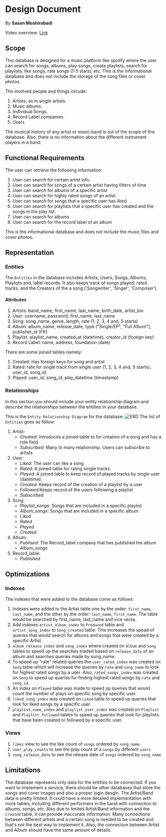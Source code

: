 # Design Document

By **Sasan Moshirabadi**

Video overview:
[Link](https://www.youtube.com/watch?v=Cf7PgglM_Io)


## Scope

This database is designed for a music platform like spotify where the user can search
for songs, albums, play songs, create playlists, search for playlists, like songs,
rate songs (1-5 stars), etc.
This is the informational database and does not include the storage of the song files
or cover photos.

The involved people and things inlcude:

1. Artists, as in single artists.
2. Music albums.
3. Individual Songs.
4. Record Label companies.
5. Users

The musical history of any artist or music band is out of the scope of this database.
Also, there is no information about the different instrument players in a band.

## Functional Requirements

The user can retrieve the following information:

1. User can search for certain artist info.
2. User can search for songs of a certain artist having filters of time
3. User can search for albums of a specific artist
4. User can search for highly rated songs of an artist
5. User can search for songs that a specific user has liked
6. User can search for playlists that a specific user has created and the songs in
the play list.
7. User can search for albums
8. User can search for the record label of an album

This is the informational database and does not include the music files and
cover photos.

## Representation

### Entities

The `Entities` in the database includes Artists, Users, Songs, Albums, Playlists and, label records.
It also keeps track of songs played, rated tracks, and the Creators of the a song
('Songwriter', 'Singer', 'Composer').

#### Attributes

1. Artists: band_name, first_name, last_name, birth_date, artist_bio
2. User: username, password, first_name, last_name
3. Song: song_name, genre, length, rate (1, 2, 3, 4 and, 5 starts)
4. Album: album_name, release_date, type ("Single/EP", "Full Album"), publisher_id (FK)
5. Playlist: playlist_name, created_at (datetime), creator_id (foreign key)
6. Record Label: name, address, foundation (date)

There are some joined tables namely:

1. Created: Has foreign keys for song and artist
2. Rated: rate for single track from single user (1, 2, 3, 4 and, 5 starts), user_id, song_id
3. Played: user_id, song_id, play_datetime (timestamp)

### Relationships

In this section you should include your entity relationship diagram and describe the relationships between the entities in your database.

This is the `Entity Relationship Diagram` for the database:
![ERD](./ERD.svg)
The list of `Entities` goes as follow:

 1. Artist:
    - *Created*: Introduces a joined table to for creation of a song and has a role field
    - *Subscribed*: Many to many relationship. Users can subscribe to artists
 2. User:
    - *Liked*: The user can like a song
    - *Rated*: A joined table for rating single tracks
    - *Played*: A joined table to keep record of played tracks by single user (datetime)
    - *Created*: Keeps record of the creation of a playlist by a user
    - *Followed*:Keeps record of the users folloiwing a playlist
    - *Subscirbed*
3. Song:
    - *Playlist_songs*: Songs that are included in a specific playlist
    - *Album_songs*: Songs that are included in a specific album
    - *Liked*
    - *Rated*
    - *Played*
    - *Created*
4. Album:
    - *Publised*: The Record_label company that has published the album
    - *Album_songs*
5. Record_lable:
    - *Published*

## Optimizations

### Indexes

The indexes that were added to the database come as follows:

1. Indexes were added to the Artist table one by the order: `first_name`, `last_name`,
and the other by the order: `last_name`, `first_name`. The table would be searched by
first_name, last_name and vice versa.
2. Add indexes `artist_album_index` to `Produced` table and `artist_song_index` to
`Song_created` table. This increases the spead of queries that would search for albums
and songs that were created by a specific Artist.
3. `album_release_index` and `song_index` where created on `Album` and `Song` tables
to speed up the searches maded based on `release_date` of an album and searches queries
made by song_name.
4. To speed up "rate" related queries the `user_rated_index` was created on `Song` table which
will increase the queries by `rate` and `song_name` to look for highest rated songs by a user.
Also, `rated_songs_index` was created on `Song` to speed up queries for finding highest rated
songs by `rate` and `song_id`.
5. An index on `Played` table was made to speed up queries that would count the number of plays
on specific song by specific user.
6. `liked_song_index` was created on `Liked` table to speed up queries that look for liked songs
by a specific user.
7. `playlist_name_index` and `playlist_user_index` was created on `Playlist` and `Playlist_followed`
tables to speed up queries that look for playlists that have been created or followed by a
specific user.

### Views

1. `likes` view to see the like count of `songs` ordered by `song_name`
2. `user_play_counts` to see the play count of a `songs` by different `users`
3. `song_release_date` to see the release date of `songs` ordered by `song_name`

## Limitations

The database represents only data for the entities to be connected. If you want to implement
a service, there should be other databases that store the songs and cover images and also
a proper login desgin.
The Artist/Band data is pretty limited. It could have a more detailed implementation with
more tables, including different performers in the band with connection to albums, songs, etc.
Also due to limited Artist/Band information and the `Created` table, it can provide inaccurate
information. Many connections between different artists and a certain song is needed to be created
and that's not the best way to implement it.
Also, the connection between Artist and Album should have the same amount of details.
